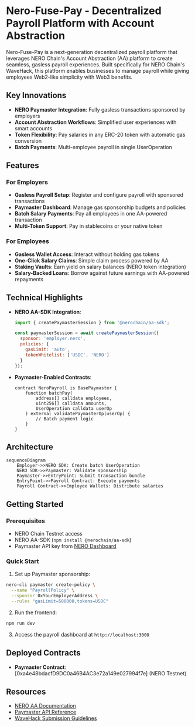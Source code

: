 # Nero-Fuse-Pay - Decentralized Payroll Platform with Account Abstraction

Nero-Fuse-Pay is a next-generation decentralized payroll platform that leverages NERO Chain's Account Abstraction (AA) platform to create seamless, gasless payroll experiences. Built specifically for NERO Chain's WaveHack, this platform enables businesses to manage payroll while giving employees Web2-like simplicity with Web3 benefits.

## Key Innovations

- **NERO Paymaster Integration**: Fully gasless transactions sponsored by employers
- **Account Abstraction Workflows**: Simplified user experiences with smart accounts
- **Token Flexibility**: Pay salaries in any ERC-20 token with automatic gas conversion
- **Batch Payments**: Multi-employee payroll in single UserOperation

## Features

### For Employers
- **Gasless Payroll Setup**: Register and configure payroll with sponsored transactions
- **Paymaster Dashboard**: Manage gas sponsorship budgets and policies
- **Batch Salary Payments**: Pay all employees in one AA-powered transaction
- **Multi-Token Support**: Pay in stablecoins or your native token

### For Employees
- **Gasless Wallet Access**: Interact without holding gas tokens
- **One-Click Salary Claims**: Simple claim process powered by AA
- **Staking Vaults**: Earn yield on salary balances (NERO token integration)
- **Salary-Backed Loans**: Borrow against future earnings with AA-powered repayments

## Technical Highlights

- **NERO AA-SDK Integration**: 
  ```javascript
  import { createPaymasterSession } from '@nerochain/aa-sdk';
  
  const paymasterSession = await createPaymasterSession({
    sponsor: 'employer.nero',
    policies: {
      gasLimit: 'auto',
      tokenWhitelist: ['USDC', 'NERO']
    }
  });
  ```

- **Paymaster-Enabled Contracts**:
  ```solidity
  contract NeroPayroll is BasePaymaster {
      function batchPay(
          address[] calldata employees,
          uint256[] calldata amounts,
          UserOperation calldata userOp
      ) external validatePaymasterOp(userOp) {
          // Batch payment logic
      }
  }
  ```

## Architecture

```mermaid
sequenceDiagram
    Employer->>NERO SDK: Create batch UserOperation
    NERO SDK->>Paymaster: Validate sponsorship
    Paymaster->>EntryPoint: Submit transaction bundle
    EntryPoint->>Payroll Contract: Execute payments
    Payroll Contract->>Employee Wallets: Distribute salaries
```

## Getting Started

### Prerequisites
- NERO Chain Testnet access
- NERO AA-SDK (`npm install @nerochain/aa-sdk`)
- Paymaster API key from [NERO Dashboard](https://paymaster.nerochain.io)

### Quick Start
1. Set up Paymaster sponsorship:
```bash
nero-cli paymaster create-policy \
  --name "PayrollPolicy" \
  --sponsor 0xYourEmployerAddress \
  --rules "gasLimit=500000,tokens=USDC"
```

2. Run the frontend:
```bash
npm run dev
```

3. Access the payroll dashboard at `http://localhost:3000`

## Deployed Contracts

- **Paymaster Contract**: [0xa4e48bdacfD9DC0a46B4AC3e72a149e027994f7e] (NERO Testnet)

## Resources

- [NERO AA Documentation](https://docs.nerochain.io/en/developer-tools)
- [Paymaster API Reference](https://api.nerochain.io/paymaster/v1/docs)
- [WaveHack Submission Guidelines](https://wavehack.nerochain.io/submit)